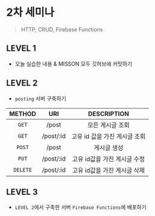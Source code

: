 # 2차 세미나
> HTTP, CRUD, Firebase Functions


## LEVEL 1
- 오늘 실습한 내용 & MISSON 모두 깃허브에 커밋하기

## LEVEL 2
- `posting` 서버 구축하기  
  
|METHOD|URI|DESCRIPTION|
|:-----:|:-----:|:-----:|
|`GET`|/post|모든 게시글 조회|
|`GET`|/post/:id|고유 id 값을 가진 게시글 조회|
|`POST`|/post|게시글 생성|
|`PUT`|/post/:id|고유 id값을 가진 게시글 수정|
|`DELETE`|/post/:id|고유 id값을 가진 게시글 삭제|


## LEVEL 3
- `LEVEL 2`에서 구축한 서버 `Firebase Functions`에 배포하기

